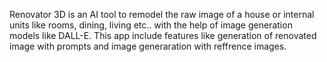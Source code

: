 Renovator 3D is an AI tool to remodel the raw image of a house or internal units like rooms, dining, living etc.. with the help of image generation models like DALL-E.
This app include features like generation of renovated image with prompts and image generaration with reffrence images.